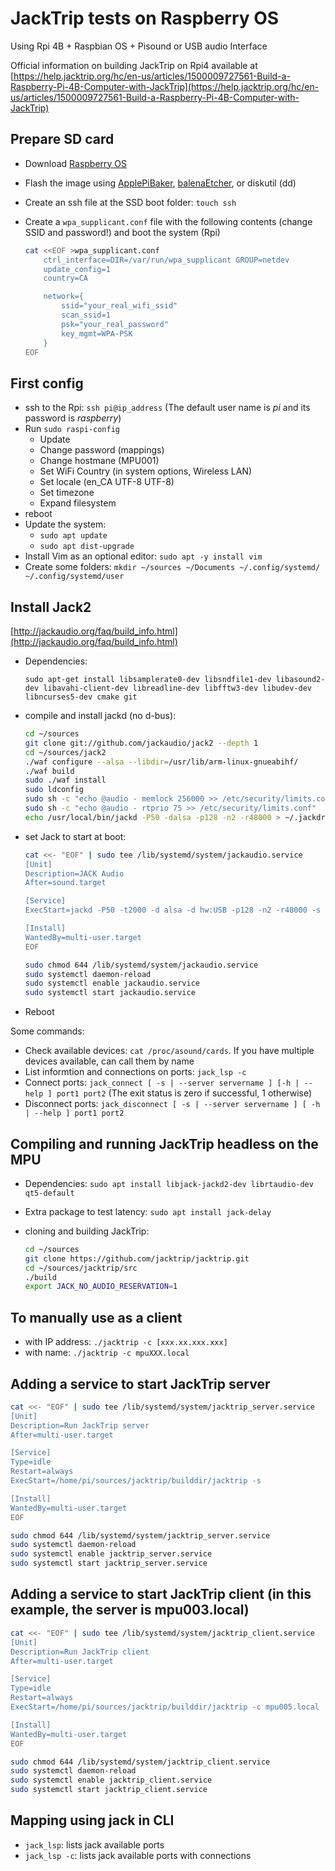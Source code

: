 # JackTrip tests on Raspberry OS

Using Rpi 4B + Raspbian OS + Pisound or USB audio Interface

Official information on building JackTrip on Rpi4 available at [https://help.jacktrip.org/hc/en-us/articles/1500009727561-Build-a-Raspberry-Pi-4B-Computer-with-JackTrip](https://help.jacktrip.org/hc/en-us/articles/1500009727561-Build-a-Raspberry-Pi-4B-Computer-with-JackTrip)

## Prepare SD card

- Download [Raspberry OS](https://www.raspberrypi.com/software/)
- Flash the image using [ApplePiBaker](https://www.tweaking4all.com/hardware/raspberry-pi/applepi-baker-v2/), [balenaEtcher](https://www.balena.io/etcher/), or diskutil (dd)
- Create an ssh file at the SSD boot folder: `touch ssh`
- Create a `wpa_supplicant.conf` file with the following contents (change SSID and password!) and boot the system (Rpi)

    ```bash
    cat <<EOF >wpa_supplicant.conf
        ctrl_interface=DIR=/var/run/wpa_supplicant GROUP=netdev
        update_config=1
        country=CA

        network={
            ssid="your_real_wifi_ssid"
            scan_ssid=1
            psk="your_real_password"
            key_mgmt=WPA-PSK
        }
    EOF
    ```

## First config

- ssh to the Rpi: `ssh pi@ip_address` (The default user name is *pi* and its password is *raspberry*)
- Run `sudo raspi-config`
  - Update
  - Change password (mappings)
  - Change hostmane (MPU001)
  - Set WiFi Country (in system options, Wireless LAN)
  - Set locale (en_CA UTF-8 UTF-8)
  - Set timezone
  - Expand filesystem
- reboot
- Update the system:
  - `sudo apt update`
  - `sudo apt dist-upgrade`
- Install Vim as an optional editor: `sudo apt -y install vim`
- Create some folders: `mkdir ~/sources ~/Documents ~/.config/systemd/ ~/.config/systemd/user`

## Install Jack2

[http://jackaudio.org/faq/build_info.html](http://jackaudio.org/faq/build_info.html)

- Dependencies:
  
  `sudo apt-get install libsamplerate0-dev libsndfile1-dev libasound2-dev libavahi-client-dev libreadline-dev libfftw3-dev libudev-dev libncurses5-dev cmake git`

- compile and install jackd (no d-bus):

    ```bash
    cd ~/sources
    git clone git://github.com/jackaudio/jack2 --depth 1
    cd ~/sources/jack2
    ./waf configure --alsa --libdir=/usr/lib/arm-linux-gnueabihf/
    ./waf build
    sudo ./waf install
    sudo ldconfig
    sudo sh -c "echo @audio - memlock 256000 >> /etc/security/limits.conf"
    sudo sh -c "echo @audio - rtprio 75 >> /etc/security/limits.conf"
    echo /usr/local/bin/jackd -P50 -dalsa -p128 -n2 -r48000 > ~/.jackdrc
    ```

- set Jack to start at boot:

    ```bash
    cat <<- "EOF" | sudo tee /lib/systemd/system/jackaudio.service
    [Unit]
    Description=JACK Audio
    After=sound.target

    [Service]
    ExecStart=jackd -P50 -t2000 -d alsa -d hw:USB -p128 -n2 -r48000 -s &

    [Install]
    WantedBy=multi-user.target
    EOF

    ```

    ```bash
    sudo chmod 644 /lib/systemd/system/jackaudio.service
    sudo systemctl daemon-reload
    sudo systemctl enable jackaudio.service
    sudo systemctl start jackaudio.service
    ```

- Reboot

Some commands:

- Check available devices: `cat /proc/asound/cards`. If you have multiple devices available, can call them by name
- List informtion and connections on ports: `jack_lsp -c`
- Connect ports: `jack_connect [ -s | --server servername ] [-h | --help ] port1 port2` (The exit status is zero if successful, 1 otherwise)
- Disconnect ports: `jack_disconnect [ -s | --server servername ] [ -h | --help ] port1 port2`

## Compiling and running JackTrip headless on the MPU

- Dependencies: `sudo apt install libjack-jackd2-dev librtaudio-dev qt5-default`
- Extra package to test latency: `sudo apt install jack-delay`
- cloning and building JackTrip:

    ```bash
    cd ~/sources
    git clone https://github.com/jacktrip/jacktrip.git
    cd ~/sources/jacktrip/src
    ./build
    export JACK_NO_AUDIO_RESERVATION=1
    ```

## To manually use as a client

- with IP address: `./jacktrip -c [xxx.xx.xxx.xxx]`
- with name: `./jacktrip -c mpuXXX.local`

## Adding a service to start JackTrip server

```bash
cat <<- "EOF" | sudo tee /lib/systemd/system/jacktrip_server.service
[Unit]
Description=Run JackTrip server
After=multi-user.target

[Service]
Type=idle
Restart=always
ExecStart=/home/pi/sources/jacktrip/builddir/jacktrip -s

[Install]
WantedBy=multi-user.target
EOF
```

```bash
sudo chmod 644 /lib/systemd/system/jacktrip_server.service
sudo systemctl daemon-reload
sudo systemctl enable jacktrip_server.service
sudo systemctl start jacktrip_server.service
```

## Adding a service to start JackTrip client (in this example, the server is mpu003.local)

```bash
cat <<- "EOF" | sudo tee /lib/systemd/system/jacktrip_client.service
[Unit]
Description=Run JackTrip client
After=multi-user.target

[Service]
Type=idle
Restart=always
ExecStart=/home/pi/sources/jacktrip/builddir/jacktrip -c mpu005.local

[Install]
WantedBy=multi-user.target
EOF
```

```bash
sudo chmod 644 /lib/systemd/system/jacktrip_client.service
sudo systemctl daemon-reload
sudo systemctl enable jacktrip_client.service
sudo systemctl start jacktrip_client.service
```

## Mapping using jack in CLI

- `jack_lsp`: lists jack available ports
- `jack_lsp -c`: lists jack available ports with connections
